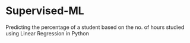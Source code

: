 # Supervised-ML
Predicting the percentage of a student based on the no. of hours studied using Linear Regression in Python
